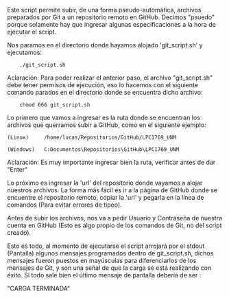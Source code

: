 Este script permite subir, de una forma pseudo-automática, archivos preparados por Git
a un repositorio remoto en GitHub. Decimos "psuedo" porque solamente hay que ingresar
algunas especificaciones a la hora de ejecutar el script.

Nos paramos en el directorio donde hayamos alojado 'git_script.sh' y ejecutamos:

		./git_script.sh

Aclaración: Para poder realizar el anterior paso, el archivo "git_script.sh" debe tener
permisos de ejecución, eso lo hacemos con el siguiente comando parados en el directorio
donde se encuentra dicho archivo:

        chmod 666 git_script.sh

Lo primero que vamos a ingresar es la ruta donde se encuentran los archivos que querramos
subir a GitHub, como en el siguiente ejemplo:

	(Linux)		/home/lucas/Repositorios/GitHub/LPC1769_UNM

	(Windows) 	C:Documentos\Repositorios\GitHub\LPC1769_UNM

Aclaración: Es muy importante ingresar bien la ruta, verificar antes de dar "Enter"

Lo próximo es ingresar la 'url' del repositorio donde vayamos a alojar nuestros archivos.
La forma más fácil es ir a la página de GitHub donde se encuentre el repositorio remoto,
copiar la 'url' y pegarla en la línea de comandos (Para evitar errores de tipeo).

Antes de subir los archivos, nos va a pedir Usuario y Contraseña de nuestra cuenta en
GitHub (Esto es algo propio de los comandos de Git, no del script creado).

Esto es todo, al momento de ejecutarse el script arrojará por el stdout (Pantalla) algunos
mensajes programados dentro de git_script.sh, dichos mensajes fueron puestos en mayúsculas
para diferenciarlos de los mensajes de Git, y son una señal de que la carga se está 
realizando con éxito. Si todo sale bien el último mensaje de pantalla debería de ser :

"CARGA TERMINADA"


